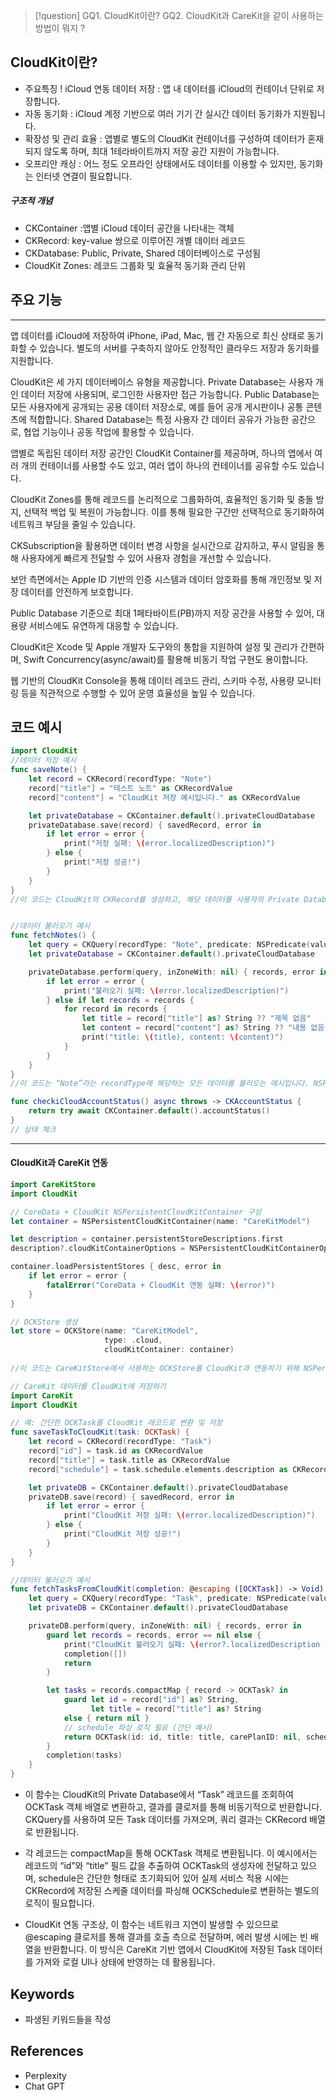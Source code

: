 >[!question]
>GQ1. CloudKit이란?
>GQ2. CloudKit과 CareKit을 같이 사용하는 방법이 뭐지 ?

## CloudKit이란? 
- 주요특징 ! 
	 iCloud 연동 데이터 저장 : 앱 내 데이터를 iCloud의 컨테이너 단위로 저장합니다.
- 자동 동기화 : iCloud 계정 기반으로 여러 기기 간 실시간 데이터 동기화가 지원됩니다.
- 확장성 및 관리 효율 : 앱별로 별도의 CloudKit 컨테이너를 구성하여 데이터가 혼재되지 않도록 하며, 최대 1테라바이트까지 저장 공간 지원이 가능합니다.
- 오프리안 캐싱 : 어느 정도 오프라인 상태에서도 데이터를 이용할 수 있지만, 동기화는 인터넷 연결이 필요합니다. 
##### 구조적 개념
- CKContainer :앱별 iCloud 데이터 공간을 나타내는 객체
- CKRecord: key-value 쌍으로 이루어진 개별 데이터 레코드
- CKDatabase: Public, Private, Shared 데이터베이스로 구성됨
- CloudKit Zones: 레코드 그룹화 및 효율적 동기화 관리 단위 


## 주요 기능
---

앱 데이터를 iCloud에 저장하여 iPhone, iPad, Mac, 웹 간 자동으로 최신 상태로 동기화할 수 있습니다. 별도의 서버를 구축하지 않아도 안정적인 클라우드 저장과 동기화를 지원합니다.

CloudKit은 세 가지 데이터베이스 유형을 제공합니다. Private Database는 사용자 개인 데이터 저장에 사용되며, 로그인한 사용자만 접근 가능합니다. Public Database는 모든 사용자에게 공개되는 공용 데이터 저장소로, 예를 들어 공개 게시판이나 공통 콘텐츠에 적합합니다. Shared Database는 특정 사용자 간 데이터 공유가 가능한 공간으로, 협업 기능이나 공동 작업에 활용할 수 있습니다.

앱별로 독립된 데이터 저장 공간인 CloudKit Container를 제공하며, 하나의 앱에서 여러 개의 컨테이너를 사용할 수도 있고, 여러 앱이 하나의 컨테이너를 공유할 수도 있습니다.  

CloudKit Zones를 통해 레코드를 논리적으로 그룹화하여, 효율적인 동기화 및 충돌 방지, 선택적 백업 및 복원이 가능합니다. 이를 통해 필요한 구간만 선택적으로 동기화하여 네트워크 부담을 줄일 수 있습니다.

CKSubscription을 활용하면 데이터 변경 사항을 실시간으로 감지하고, 푸시 알림을 통해 사용자에게 빠르게 전달할 수 있어 사용자 경험을 개선할 수 있습니다.

보안 측면에서는 Apple ID 기반의 인증 시스템과 데이터 암호화를 통해 개인정보 및 저장 데이터를 안전하게 보호합니다.

Public Database 기준으로 최대 1페타바이트(PB)까지 저장 공간을 사용할 수 있어, 대용량 서비스에도 유연하게 대응할 수 있습니다.

CloudKit은 Xcode 및 Apple 개발자 도구와의 통합을 지원하여 설정 및 관리가 간편하며, Swift Concurrency(async/await)를 활용해 비동기 작업 구현도 용이합니다.  

웹 기반의 CloudKit Console을 통해 데이터 레코드 관리, 스키마 수정, 사용량 모니터링 등을 직관적으로 수행할 수 있어 운영 효율성을 높일 수 있습니다.

## 코드 예시
```swift
import CloudKit
//데이터 저장 예시
func saveNote() {
    let record = CKRecord(recordType: "Note")
    record["title"] = "테스트 노트" as CKRecordValue
    record["content"] = "CloudKit 저장 예시입니다." as CKRecordValue

    let privateDatabase = CKContainer.default().privateCloudDatabase
    privateDatabase.save(record) { savedRecord, error in
        if let error = error {
            print("저장 실패: \(error.localizedDescription)")
        } else {
            print("저장 성공!")
        }
    }
}
//이 코드는 CloudKit의 CKRecord를 생성하고, 해당 데이터를 사용자의 Private Database에 저장하는 기본적인 예시입니다. CKRecord는 key-value 쌍의 구조로 데이터를 저장하며, CKContainer.default().privateCloudDatabase를 통해 현재 iCloud 계정의 개인 데이터베이스에 접근합니다. 저장 결과는 비동기적으로 처리됩니다.


//데이터 불러오기 예시 
func fetchNotes() {
    let query = CKQuery(recordType: "Note", predicate: NSPredicate(value: true))
    let privateDatabase = CKContainer.default().privateCloudDatabase

    privateDatabase.perform(query, inZoneWith: nil) { records, error in
        if let error = error {
            print("불러오기 실패: \(error.localizedDescription)")
        } else if let records = records {
            for record in records {
                let title = record["title"] as? String ?? "제목 없음"
                let content = record["content"] as? String ?? "내용 없음"
                print("title: \(title), content: \(content)")
            }
        }
    }
}
//이 코드는 “Note”라는 recordType에 해당하는 모든 데이터를 불러오는 예시입니다. NSPredicate(value: true)를 통해 조건 없이 전체 데이터를 조회하며, 결과는 [CKRecord]로 반환됩니다. key를 통해 레코드의 필드 값을 읽을 수 있습니다.

```

```swift
func checkiCloudAccountStatus() async throws -> CKAccountStatus {
    return try await CKContainer.default().accountStatus()
}
// 상태 체크 
```


---
#### CloudKit과 CareKit 연동 

```swift 
import CareKitStore
import CloudKit

// CoreData + CloudKit NSPersistentCloudKitContainer 구성
let container = NSPersistentCloudKitContainer(name: "CareKitModel")

let description = container.persistentStoreDescriptions.first
description?.cloudKitContainerOptions = NSPersistentCloudKitContainerOptions(containerIdentifier: "iCloud.com.example.CareKitDemo")

container.loadPersistentStores { desc, error in
    if let error = error {
        fatalError("CoreData + CloudKit 연동 실패: \(error)")
    }
}

// OCKStore 생성
let store = OCKStore(name: "CareKitModel",
                     type: .cloud,
                     cloudKitContainer: container)
             
//이 코드는 CareKitStore에서 사용하는 OCKStore를 CloudKit과 연동하기 위해 NSPersistentCloudKitContainer를 설정하는 예시입니다. CoreData를 기반으로 CareKit 데이터를 저장하며, CloudKit을 백엔드로 사용함으로써 자동 동기화 및 다중 디바이스 간 데이터 공유가 가능해집니다. NSPersistentCloudKitContainer는 CloudKit을 지원하는 CoreData 컨테이너로, cloudKitContainerOptions에 iCloud 컨테이너 식별자(containerIdentifier)를 설정하여 애플 개발자 계정에서 등록한 iCloud Container와 연결합니다. 그 후 loadPersistentStores를 통해 영구 저장소를 초기화하고, 이를 바탕으로 OCKStore를 생성합니다. OCKStore는 CareKit 데이터(Tasks, Outcomes 등)를 저장/조회하는 객체이며, .cloud 타입으로 선언함으로써 CloudKit 백엔드 연동이 활성화됩니다.이 구성으로 앱은 CareKit 데이터를 로컬 CoreData와 동시에 iCloud를 통해 자동으로 동기화할 수 있습니다.
```

```swift
// CareKit 데이터를 CloudKit에 저장하기
import CareKit
import CloudKit

// 예: 간단한 OCKTask를 CloudKit 레코드로 변환 및 저장
func saveTaskToCloudKit(task: OCKTask) {
    let record = CKRecord(recordType: "Task")
    record["id"] = task.id as CKRecordValue
    record["title"] = task.title as CKRecordValue
    record["schedule"] = task.schedule.elements.description as CKRecordValue

    let privateDB = CKContainer.default().privateCloudDatabase
    privateDB.save(record) { savedRecord, error in
        if let error = error {
            print("CloudKit 저장 실패: \(error.localizedDescription)")
        } else {
            print("CloudKit 저장 성공!")
        }
    }
}

```

```swift
//데이터 불러오기 예시 
func fetchTasksFromCloudKit(completion: @escaping ([OCKTask]) -> Void) {
    let query = CKQuery(recordType: "Task", predicate: NSPredicate(value: true))
    let privateDB = CKContainer.default().privateCloudDatabase

    privateDB.perform(query, inZoneWith: nil) { records, error in
        guard let records = records, error == nil else {
            print("CloudKit 불러오기 실패: \(error?.localizedDescription ?? "Unknown error")")
            completion([])
            return
        }

        let tasks = records.compactMap { record -> OCKTask? in
            guard let id = record["id"] as? String,
                  let title = record["title"] as? String
            else { return nil }
            // schedule 파싱 로직 필요 (간단 예시)
            return OCKTask(id: id, title: title, carePlanID: nil, schedule: .init(occurrencesPerDay: 1))
        }
        completion(tasks)
    }
}

```
- 이 함수는 CloudKit의 Private Database에서 “Task” 레코드를 조회하여 OCKTask 객체 배열로 변환하고, 결과를 클로저를 통해 비동기적으로 반환합니다. CKQuery를 사용하여 모든 Task 데이터를 가져오며, 쿼리 결과는 CKRecord 배열로 반환됩니다.

- 각 레코드는 compactMap을 통해 OCKTask 객체로 변환됩니다. 이 예시에서는 레코드의 “id”와 “title” 필드 값을 추출하여 OCKTask의 생성자에 전달하고 있으며, schedule은 간단한 형태로 초기화되어 있어 실제 서비스 적용 시에는 CKRecord에 저장된 스케줄 데이터를 파싱해 OCKSchedule로 변환하는 별도의 로직이 필요합니다.

- CloudKit 연동 구조상, 이 함수는 네트워크 지연이 발생할 수 있으므로 @escaping 클로저를 통해 결과를 호출 측으로 전달하며, 에러 발생 시에는 빈 배열을 반환합니다. 이 방식은 CareKit 기반 앱에서 CloudKit에 저장된 Task 데이터를 가져와 로컬 UI나 상태에 반영하는 데 활용됩니다.

## Keywords
+ 파생된 키워드들을 작성

## References
- Perplexity
- Chat GPT